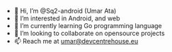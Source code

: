 - 👋 Hi, I’m @Sq2-android (Umar Ata)
- 👀 I’m interested in Android, and web
- 🌱 I’m currently learning Go programming language
- 💞️ I’m looking to collaborate on opensource projects
- 📫 Reach me at umar@devcentrehouse.eu

<!---
Sq2-android/Sq2-android is a ✨ special ✨ repository because its `README.md` (this file) appears on your GitHub profile.
You can click the Preview link to take a look at your changes.
--->
